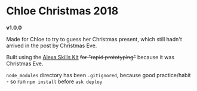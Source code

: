 # Chloe Christmas 2018
**v1.0.0**

Made for Chloe to try to guess her Christmas present,
which still hadn't arrived in the post by Christmas Eve.

Built using the [Alexa Skills Kit](https://developer.amazon.com/alexa-skills-kit)
~~for "rapid prototyping"~~ because it was Christmas Eve.

`node_modules` directory has been `.gitignored`, because good practice/habit -
so run `npm install` before `ask deploy`
